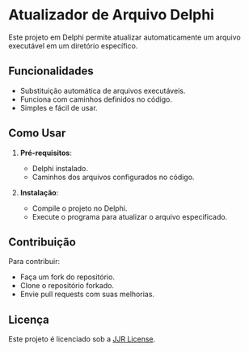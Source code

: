 # Atualizador de Arquivo Delphi

Este projeto em Delphi permite atualizar automaticamente um arquivo executável em um diretório específico.

## Funcionalidades

- Substituição automática de arquivos executáveis.
- Funciona com caminhos definidos no código.
- Simples e fácil de usar.

## Como Usar

1. **Pré-requisitos**:
   - Delphi instalado.
   - Caminhos dos arquivos configurados no código.

2. **Instalação**:
   - Compile o projeto no Delphi.
   - Execute o programa para atualizar o arquivo especificado.

## Contribuição

Para contribuir:

- Faça um fork do repositório.
- Clone o repositório forkado.
- Envie pull requests com suas melhorias.

## Licença

Este projeto é licenciado sob a [JJR License](LICENSE).

